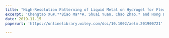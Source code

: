 ```yaml
---
title: "High‐Resolution Patterning of Liquid Metal on Hydrogel for Flexible, Stretchable, and Self‐Healing Electronics"
excerpt: 'Chengtao Xu#,**Biao Ma**#, Shuai Yuan, Chao Zhao,* and Hong Liu*. **Adv. Electron. Mater.** 2020, 6, 1900721.'
date: 2019-11-15
paperurl: 'https://onlinelibrary.wiley.com/doi/10.1002/aelm.201900721'

---
```

